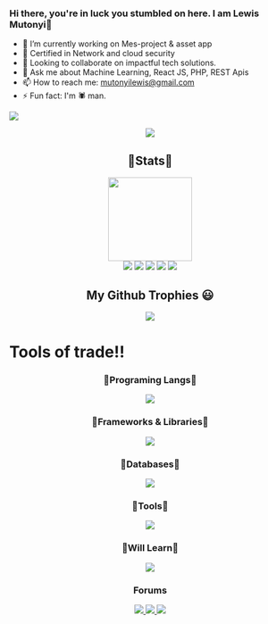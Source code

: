 ### Hi there, you're in luck you stumbled on here. I am Lewis Mutonyi👋

<!--
**MutonyiLewis/MutonyiLewis** is a ✨ _special_ ✨ repository because its `README.md` (this file) appears on your GitHub profile.
-->


- 🔭 I’m currently working on Mes-project & asset app
- 🌱 Certified in Network and cloud security
- 👯 Looking to collaborate on impactful tech solutions. 
- 💬 Ask me about Machine Learning, React JS, PHP, REST Apis 
- 📫 How to reach me: mutonyilewis@gmail.com
- ⚡ Fun fact: I'm 🕷️ man.

[![](https://visitcount.itsvg.in/api?id=mutonyilewis&icon=&color=0)](http://www.github.com/mutonyilewis)

<p align="center">
  <img src="https://capsule-render.vercel.app/api?type=waving&color=gradient&height=60&section=footer"/>
</p>

##
<div align=center> 
  <h2>💖Stats💖</h2>
  <img height=150px src="https://streak-stats.demolab.com?user=mutonyilewis&theme=algolia"></br>
  <img src="https://github-profile-summary-cards.vercel.app/api/cards/profile-details?username=mutonyilewis&theme=algolia">
  <img src="https://github-profile-summary-cards.vercel.app/api/cards/repos-per-language?username=mutonyilewis&theme=algolia">
  <img src="https://github-profile-summary-cards.vercel.app/api/cards/most-commit-language?username=mutonyilewis&theme=algolia">
  <img src="https://github-profile-summary-cards.vercel.app/api/cards/stats?username=mutonyilewis&theme=algolia">
  <img src="https://github-profile-summary-cards.vercel.app/api/cards/productive-time?username=mutonyilewis&theme=algolia">
</div>

##  
<div align=center>
  <h2>My Github Trophies 😃</h2>
  <img src="https://github-profile-trophy.vercel.app/?username=MutonyiLewis&column=3&theme=matrix&margin-w=10&margin-h=10)](https://github.com/ryo-ma/github-profile-trophy)">
</div>



# Tools of trade!!
<div align=center>
  <h3>💎Programing Langs💎</h3>
    <img src="https://skillicons.dev/icons?i=js,python,php,java,html,css,cpp,latex">
  <h3>🍇Frameworks & Libraries🍇</h3>
    <img src="https://skillicons.dev/icons?i=react,django,express,vite,nodejs,tensorflow">
  <h3>🧶Databases🧶</h3>
   <img src="https://skillicons.dev/icons?i=mysql,postgresql,mongodb,sqlite,firebase">
  <h3>🏏Tools🏏</h3>
    <img src="https://skillicons.dev/icons?i=github,git,vscode,visualstudio,arduino,docker,netlify,figma">
  <h3>🎡Will Learn🎡</h3>
    <img src="https://skillicons.dev/icons?i=c,dotnet,java">
  <h3>Forums</h3>
    <a href="https://huggingface.co/mutonyilewis/" rel="noreferrer noopener" target="_blank">
      <img src="https://go-skill-icons.vercel.app/api/icons?i=huggingface" > 
    </a>
    <a href="https://stackoverflow.com/users/19546984/lewis-mutonyi" rel="noreferrer noopener" target="_blank">
      <img src="https://go-skill-icons.vercel.app/api/icons?i=stackoverflow">
    </a>
    <a href="https://www.kaggle.com/lewismutonyi" rel="noreferrer noopener" target="_blank">
      <img src="https://go-skill-icons.vercel.app/api/icons?i=kaggle" > 
    </a>
</div>

